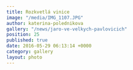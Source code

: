 ```yaml
---
title: Rozkvetlá vinice
image: "/media/IMG_1107.JPG"
author: katerina-polednikova
gallery: "/news/jaro-ve-velkych-pavlovicich"
position: 25
published: true
date: 2016-05-29 06:13:14 +0000
category: gallery
layout: photo
---
```

